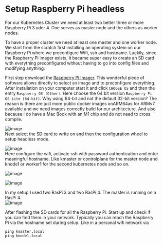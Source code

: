 # Setup Raspberry Pi headless

For our Kubernetes Cluster we need at least two better three or more Raspberry Pi 3 oder 4. One serves as master node and the others as worker nodes.

To have a proper cluster we need at least one master and one worker node. We start from the scratch first installing an operating system on our Raspberry Pi where we preconfigure Wifi, ssh and hostname. Luckily, since the Raspberry Pi imager exists, it became super easy to create an SD card with everything preconfigured without having to go into config files and modifying anything. 

First step download the [Raspberry Pi Imager](https://medium.com/r/?url=https%3A%2F%2Fwww.raspberrypi.com%2Fsoftware%2F). This wonderful piece of software allows directly to select an image and to preconfigure everything. After installation on your computer start it and click `CHOOSE OS` and then the  entry `Raspberry OS (Other)`. Here choose the 64 bit version `Raspberry Pi OS Lite (64-bit)`. Why using 64-bit and not the default 32-bit version? The reason is there are just more public docker images onARM64as for ARMv7 available and we need images correctly build for our architecture. And also because I do have a Mac Book with an M1 chip and do not need to cross compile.

![image](https://user-images.githubusercontent.com/16557412/169328354-fa136859-7e88-40fc-b106-7d6743d9e9c8.png)  
Next select the SD card to write on and then the configuration wheel to setup headless mode.

![image](https://user-images.githubusercontent.com/16557412/169328551-9b2340a3-f322-40c2-ace4-f2017d60c0aa.png)  
Here configure the wifi, activate ssh with password authentication and enter meaningful hostname. Like kmaster or controlplane for the master node and knode1 or worker1 for the second kubernetes node and so on.

![image](https://user-images.githubusercontent.com/16557412/169330201-afd69710-2635-4e3d-9676-082e8c6358e4.png)  

![image](https://user-images.githubusercontent.com/16557412/169330252-13f479ef-5e4d-4d6c-879f-22a9035ad675.png)  

In my setup I used two RasPi 3 and two RasPi 4. The master is running on a RasPi 4.  
![image](https://user-images.githubusercontent.com/16557412/169330375-30d5b94c-3a85-477c-af91-6e1658e9d6b0.png)

After flashing the SD cards for all the Raspberry Pi. Start up and check if you can find them in your network. Typically you can reach the Raspberry Pi via the hostname set during setup. Like in a personal wifi network via
```
ping kmaster.local
ping knode1.local
```
